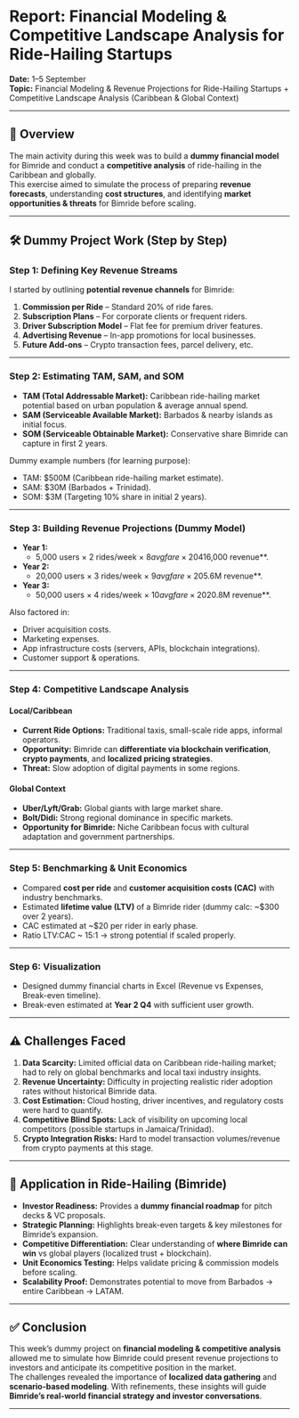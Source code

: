# Report: Financial Modeling & Competitive Landscape Analysis for Ride-Hailing Startups  
**Date:** 1–5 September  
**Topic:** Financial Modeling & Revenue Projections for Ride-Hailing Startups + Competitive Landscape Analysis (Caribbean & Global Context)  

---

## 📌 Overview
The main activity during this week was to build a **dummy financial model** for Bimride and conduct a **competitive analysis** of ride-hailing in the Caribbean and globally.  
This exercise aimed to simulate the process of preparing **revenue forecasts**, understanding **cost structures**, and identifying **market opportunities & threats** for Bimride before scaling.  

---

## 🛠️ Dummy Project Work (Step by Step)

### Step 1: Defining Key Revenue Streams
I started by outlining **potential revenue channels** for Bimride:  
1. **Commission per Ride** – Standard 20% of ride fares.  
2. **Subscription Plans** – For corporate clients or frequent riders.  
3. **Driver Subscription Model** – Flat fee for premium driver features.  
4. **Advertising Revenue** – In-app promotions for local businesses.  
5. **Future Add-ons** – Crypto transaction fees, parcel delivery, etc.  

---

### Step 2: Estimating TAM, SAM, and SOM
- **TAM (Total Addressable Market):** Caribbean ride-hailing market potential based on urban population & average annual spend.  
- **SAM (Serviceable Available Market):** Barbados & nearby islands as initial focus.  
- **SOM (Serviceable Obtainable Market):** Conservative share Bimride can capture in first 2 years.  

Dummy example numbers (for learning purpose):  
- TAM: $500M (Caribbean ride-hailing market estimate).  
- SAM: $30M (Barbados + Trinidad).  
- SOM: $3M (Targeting 10% share in initial 2 years).  

---

### Step 3: Building Revenue Projections (Dummy Model)
- **Year 1:**  
  - 5,000 users × 2 rides/week × $8 avg fare × 20% commission = **$416,000 revenue**.  
- **Year 2:**  
  - 20,000 users × 3 rides/week × $9 avg fare × 20% commission = **$5.6M revenue**.  
- **Year 3:**  
  - 50,000 users × 4 rides/week × $10 avg fare × 20% commission = **$20.8M revenue**.  

Also factored in:  
- Driver acquisition costs.  
- Marketing expenses.  
- App infrastructure costs (servers, APIs, blockchain integrations).  
- Customer support & operations.  

---

### Step 4: Competitive Landscape Analysis
#### Local/Caribbean
- **Current Ride Options:** Traditional taxis, small-scale ride apps, informal operators.  
- **Opportunity:** Bimride can **differentiate via blockchain verification**, **crypto payments**, and **localized pricing strategies**.  
- **Threat:** Slow adoption of digital payments in some regions.  

#### Global Context
- **Uber/Lyft/Grab:** Global giants with large market share.  
- **Bolt/Didi:** Strong regional dominance in specific markets.  
- **Opportunity for Bimride:** Niche Caribbean focus with cultural adaptation and government partnerships.  

---

### Step 5: Benchmarking & Unit Economics
- Compared **cost per ride** and **customer acquisition costs (CAC)** with industry benchmarks.  
- Estimated **lifetime value (LTV)** of a Bimride rider (dummy calc: ~$300 over 2 years).  
- CAC estimated at ~$20 per rider in early phase.  
- Ratio LTV:CAC ~ 15:1 → strong potential if scaled properly.  

---

### Step 6: Visualization
- Designed dummy financial charts in Excel (Revenue vs Expenses, Break-even timeline).  
- Break-even estimated at **Year 2 Q4** with sufficient user growth.  

---

## ⚠️ Challenges Faced
1. **Data Scarcity:** Limited official data on Caribbean ride-hailing market; had to rely on global benchmarks and local taxi industry insights.  
2. **Revenue Uncertainty:** Difficulty in projecting realistic rider adoption rates without historical Bimride data.  
3. **Cost Estimation:** Cloud hosting, driver incentives, and regulatory costs were hard to quantify.  
4. **Competitive Blind Spots:** Lack of visibility on upcoming local competitors (possible startups in Jamaica/Trinidad).  
5. **Crypto Integration Risks:** Hard to model transaction volumes/revenue from crypto payments at this stage.  

---

## 🚖 Application in Ride-Hailing (Bimride)
- **Investor Readiness:** Provides a **dummy financial roadmap** for pitch decks & VC proposals.  
- **Strategic Planning:** Highlights break-even targets & key milestones for Bimride’s expansion.  
- **Competitive Differentiation:** Clear understanding of **where Bimride can win** vs global players (localized trust + blockchain).  
- **Unit Economics Testing:** Helps validate pricing & commission models before scaling.  
- **Scalability Proof:** Demonstrates potential to move from Barbados → entire Caribbean → LATAM.  

---

## ✅ Conclusion
This week’s dummy project on **financial modeling & competitive analysis** allowed me to simulate how Bimride could present revenue projections to investors and anticipate its competitive position in the market.  
The challenges revealed the importance of **localized data gathering** and **scenario-based modeling**. With refinements, these insights will guide **Bimride’s real-world financial strategy and investor conversations**.  

---
